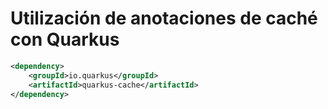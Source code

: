 # Utilización de anotaciones de caché con Quarkus

```xml
<dependency>
    <groupId>io.quarkus</groupId>
    <artifactId>quarkus-cache</artifactId>
</dependency> 
```